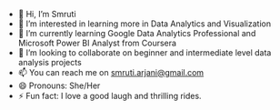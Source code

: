 - 👋 Hi, I’m Smruti
- 👀 I’m interested in learning more in Data Analytics and Visualization
- 🌱 I’m currently learning Google Data Analytics Professional and Microsoft Power BI Analyst from Coursera
- 💞️ I’m looking to collaborate on beginner and intermediate level data analysis projects
- 📫 You can reach me on smruti.arjani@gmail.com
- 😄 Pronouns: She/Her
- ⚡ Fun fact: I love a good laugh and thrilling rides. 

<!---
Smruti272/Smruti272 is a ✨ special ✨ repository because its `README.md` (this file) appears on your GitHub profile.
You can click the Preview link to take a look at your changes.
--->
